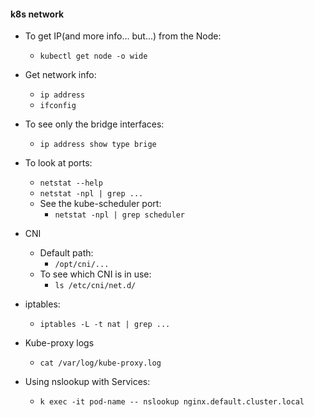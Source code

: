 #### k8s network

- To get IP(and more info... but...) from the Node:
  - `kubectl get node -o wide`
- Get network info:
  - `ip address`
  - `ifconfig`
- To see only the bridge interfaces:
  - `ip address show type brige`
- To look at ports:
  - `netstat --help`
  - `netstat -npl | grep ...`
  - See the kube-scheduler port:
    - `netstat -npl | grep scheduler`
- CNI
  - Default path:
    - `/opt/cni/...`
  - To see which CNI is in use:
    - `ls /etc/cni/net.d/`
- iptables:
  - `iptables -L -t nat | grep ...`
- Kube-proxy logs
  - `cat /var/log/kube-proxy.log`

- Using nslookup with Services:
  - `k exec -it pod-name -- nslookup nginx.default.cluster.local`